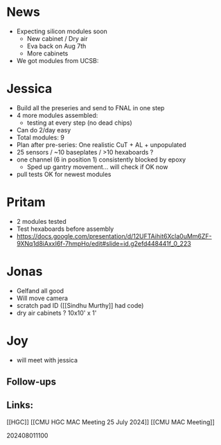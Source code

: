 
# News
- Expecting silicon modules soon
	- New cabinet / Dry air 
	- Eva back on Aug 7th
	- More cabinets 
- We got modules from UCSB: 

# Jessica
- Build all the preseries and send to FNAL in one step
- 4 more modules assembled: 
	- testing at every step (no dead chips)
- Can do 2/day easy 
- Total modules: 9 
- Plan after pre-series: One realistic CuT + AL + unpopulated
- 25 sensors / ~10 baseplates / >10 hexaboards ? 
- one channel (6 in position 1) consistently blocked by epoxy
	- Sped up gantry movement... will check if OK now
- pull tests OK for newest modules

# Pritam
- 2 modules tested
- Test hexaboards before assembly
- https://docs.google.com/presentation/d/12UFTAihit6Xcla0uMm6ZF-9XNq1d8iAxxI6f-7hmpHo/edit#slide=id.g2efd448441f_0_223

# Jonas
- Gelfand all good
- Will move camera
- scratch pad ID ([[Sindhu Murthy]] had code)
- dry air cabinets ? 10x10' x 1'

# Joy
- will meet with jessica 






## Follow-ups


## Links: 
[[HGC]]
[[CMU HGC MAC Meeting 25 July 2024]]
[[CMU MAC Meeting]]

202408011100
